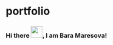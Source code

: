 # portfolio
### Hi there <img src="https://raw.githubusercontent.com/MartinHeinz/MartinHeinz/master/wave.gif" width="30px">, I am Bara Maresova!

